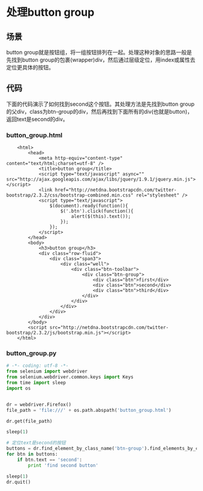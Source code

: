 处理button group
==================

场景
----
button group就是按钮组，将一组按钮排列在一起。处理这种对象的思路一般是先找到button group的包裹(wrapper)div，然后通过层级定位，用index或属性去定位更具体的按钮。

代码
----
下面的代码演示了如何找到second这个按钮。其处理方法是先找到button group的父div，class为btn-group的div，然后再找到下面所有的div(也就是button)，返回text是second的div。
### button_group.html
```
	<html>
		<head>
			<meta http-equiv="content-type" content="text/html;charset=utf-8" />
			<title>button group</title>		
			<script type="text/javascript" async="" src="http://ajax.googleapis.com/ajax/libs/jquery/1.9.1/jquery.min.js"></script>
			<link href="http://netdna.bootstrapcdn.com/twitter-bootstrap/2.3.2/css/bootstrap-combined.min.css" rel="stylesheet" />		
			<script type="text/javascript">
				$(document).ready(function(){
					$('.btn').click(function(){
						alert($(this).text());
					});
				});			
			</script>
		</head>
		<body>
			<h3>button group</h3>
			<div class="row-fluid">
				<div class="span3">		
					<div class="well">
						<div class="btn-toolbar">
							<div class="btn-group">
								<div class="btn">first</div>
								<div class="btn">second</div>
								<div class="btn">third</div>
							</div>
						</div>
					</div>			
				</div>		
			</div>		
		</body>
		<script src="http://netdna.bootstrapcdn.com/twitter-bootstrap/2.3.2/js/bootstrap.min.js"></script>
	</html>
```

### button_group.py
```python
# -*- coding: utf-8 -*- 
from selenium import webdriver
from selenium.webdriver.common.keys import Keys
from time import sleep
import os


dr = webdriver.Firefox()
file_path = 'file:///' + os.path.abspath('button_group.html')

dr.get(file_path)

sleep(1)

# 定位text是second的按钮
buttons = dr.find_element_by_class_name('btn-group').find_elements_by_class_name('btn')
for btn in buttons:
	if btn.text == 'second': 
	    print 'find second button'

sleep(1)
dr.quit()

```


